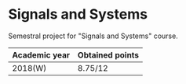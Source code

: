 # Signals and Systems

Semestral project for "Signals and Systems" course.

| Academic year | Obtained points |
| ------------- | --------------- |
| 2018(W)       | 8.75/12         |
